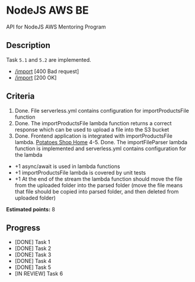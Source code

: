 # NodeJS AWS BE
API for NodeJS AWS Mentoring Program

## Description
Task `5.1` and `5.2` are implemented.
   + [/import](https://j8euk8i90h.execute-api.eu-west-1.amazonaws.com/dev/import) [400 Bad request]
   + [/import](https://j8euk8i90h.execute-api.eu-west-1.amazonaws.com/dev/import?name=example.csv) [200 OK]

## Criteria
1. Done. File serverless.yml contains configuration for importProductsFile function
2. Done. The importProductsFile lambda function returns a correct response which can be used to upload a file into the S3 bucket
3. Done. Frontend application is integrated with importProductsFile lambda. [Potatoes Shop Home](https://d3f72tv2wri3cv.cloudfront.net/)
4-5. Done. The importFileParser lambda function is implemented and serverless.yml contains configuration for the lambda
   
- +1 async/await is used in lambda functions
- +1  importProductsFile lambda is covered by unit tests
- +1 At the end of the stream the lambda function should move the file from the uploaded folder into the parsed folder (move the file means that file should be copied into parsed folder, and then deleted from uploaded folder)

**Estimated points:** 8

## Progress
* [DONE] Task 1
* [DONE] Task 2
* [DONE] Task 3
* [DONE] Task 4
* [DONE] Task 5
* [IN REVIEW] Task 6


